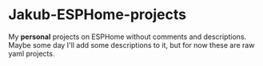 # Jakub-ESPHome-projects
My **personal** projects on ESPHome without comments and descriptions.
Maybe some day I'll add some descriptions to it, but for now these are raw yaml projects.
